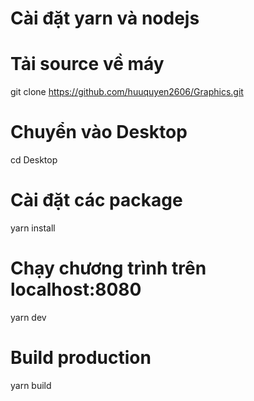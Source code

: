 # Cài đặt yarn và nodejs

# Tải source về máy

git clone https://github.com/huuquyen2606/Graphics.git

# Chuyển vào Desktop

cd Desktop

# Cài đặt các package

yarn install

# Chạy chương trình trên localhost:8080

yarn dev

# Build production

yarn build
